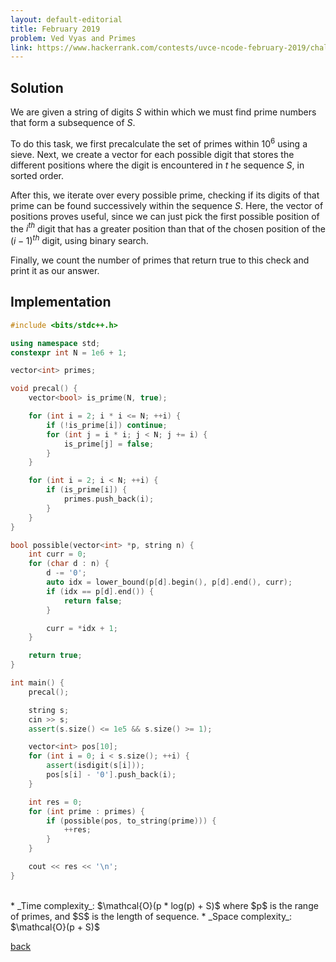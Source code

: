 ```yaml
---
layout: default-editorial
title: February 2019
problem: Ved Vyas and Primes 
link: https://www.hackerrank.com/contests/uvce-ncode-february-2019/challenges/feb-c
---
```


## Solution 

We are given a string of digits $S$ within which we must find prime numbers that form a subsequence of $S$.

To do this task, we first precalculate the set of primes within $10^6$ using a sieve.
Next, we create a vector for each possible digit that stores the different positions where the digit is encountered in $t$ he sequence $S$, 
in sorted order. 

After this, we iterate over every possible prime, checking if its digits of that prime can be found successively within the sequence $S$. 
Here, the vector of positions proves useful, since we can just pick the first possible position of the $i^{th}$ 
digit that has a greater position than that of the chosen position of the $(i-1)^{th}$ digit, using binary search.
    
Finally, we count the number of primes that return true to this check and print it as our answer.

## Implementation

```cpp
#include <bits/stdc++.h>

using namespace std;
constexpr int N = 1e6 + 1;

vector<int> primes;

void precal() {
    vector<bool> is_prime(N, true);

    for (int i = 2; i * i <= N; ++i) {
        if (!is_prime[i]) continue;
        for (int j = i * i; j < N; j += i) {
            is_prime[j] = false; 
        }
    }

    for (int i = 2; i < N; ++i) {
        if (is_prime[i]) {
            primes.push_back(i);
        }
    }
}

bool possible(vector<int> *p, string n) {
    int curr = 0;
    for (char d : n) {
        d -= '0';
        auto idx = lower_bound(p[d].begin(), p[d].end(), curr); 
        if (idx == p[d].end()) {
            return false;
        }

        curr = *idx + 1;
    }

    return true;
}

int main() {
    precal();

    string s;
    cin >> s;
    assert(s.size() <= 1e5 && s.size() >= 1);

    vector<int> pos[10];
    for (int i = 0; i < s.size(); ++i) {
        assert(isdigit(s[i]));
        pos[s[i] - '0'].push_back(i);
    }

    int res = 0;
    for (int prime : primes) {
        if (possible(pos, to_string(prime))) {
            ++res;
        }
    }

    cout << res << '\n';
}
```

<br>
* _Time complexity_: $\mathcal{O}(p * log(p) + S)$ where $p$ is the range of primes, and $S$ is the length of sequence.
* _Space complexity_: $\mathcal{O}(p + S)$

[back](./index.html)

